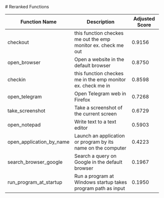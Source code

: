 <xaiArtifact artifact_id="411a99f5-dedd-47a0-b743-e43bd97a5294" artifact_version_id="b1291068-6021-4833-8bfe-706dbf745a62" title="reranked_functions.md" contentType="text/markdown">
# Reranked Functions

| Function Name              | Description                                                                 | Adjusted Score |
|----------------------------|-----------------------------------------------------------------------------|----------------|
| checkout                  | this function checkes me out the emp monitor ex. check me out               | 0.9156 |
| open_browser              | Open a website in the default browser                                       | 0.8750 |
| checkin                   | this function checkes me in the emp monitor ex. check me in                 | 0.8598 |
| open_telegram             | Open Telegram web in Firefox                                                | 0.7268 |
| take_screenshot           | Take a screenshot of the current screen                                     | 0.6729 |
| open_notepad              | Write text to a text editor                                                 | 0.5903 |
| open_application_by_name  | Launch an application or program by its name on the computer                | 0.4223 |
| search_browser_google     | Search a query on Google in the default browser                             | 0.1967 |
| run_program_at_startup    | Run a program at Windows startup takes program path as input                | 0.1950 |

